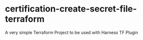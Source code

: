 # certification-create-secret-file-terraform
A very simple Terraform Project to be used with Harness TF Plugin
